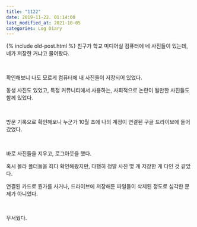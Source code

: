 ```yaml
---
title: "1122"
date: 2019-11-22. 01:14:00
last_modified_at: 2021-10-05
categories: Log Diary
---
```

{% include old-post.html %}
친구가 학교 미디어실 컴퓨터에 네 사진들이 있는데, 네가 저장한 거냐고 물어봤다.

​

확인해보니 나도 모르게 컴퓨터에 내 사진들이 저장되어 있었다.

동생 사진도 있었고, 특정 커뮤니티에서 사용하는, 사회적으로 논란이 될만한 사진들도 함께 있었다.

​

방문 기록으로 확인해보니 누군가 10월 초에 나의 계정이 연결된 구글 드라이브에 들어갔었다.

​

바로 사진들을 지우고, 로그아웃을 했다. 

혹시 몰라 폴더들을 죄다 확인해봤지만, 다행히 정말 사진 몇 개 저장한 게 다인 것 같았다. 

연결된 카드로 뭔가를 사거나, 드라이브에 저장해둔 파일들이 삭제된 정도로 심각한 문제가 아니었다.

​

무서웠다.